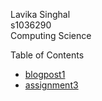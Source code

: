 ---
---

Lavika Singhal\
s1036290\
Computing Science

Table of Contents
- [blogpost1](blogpost1.md)
- [assignment3](Assignment3.md)

